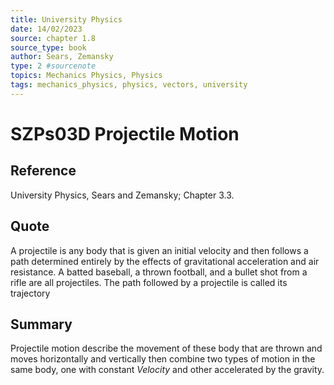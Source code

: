 ```yaml
---
title: University Physics
date: 14/02/2023
source: chapter 1.8
source_type: book 
author: Sears, Zemansky
type: 2 #sourcenote
topics: Mechanics Physics, Physics
tags: mechanics_physics, physics, vectors, university
---
```

# SZPs03D Projectile Motion

## **Reference**
University Physics, Sears and Zemansky; Chapter 3.3.

## **Quote**
A projectile is any body that is given an initial velocity and then follows a path determined entirely by the effects of gravitational acceleration and air resistance. A batted baseball, a thrown football, and a bullet shot from a rifle are all projectiles. The path followed by a projectile is called its trajectory

## **Summary**
Projectile motion describe the movement of these body that are thrown and moves horizontally and vertically then combine two types of motion in the same body, one with constant *Velocity* and other accelerated by the gravity. 